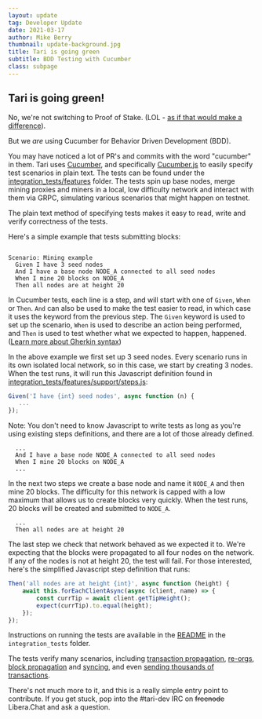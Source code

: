 ```yaml
---
layout: update
tag: Developer Update
date: 2021-03-17
author: Mike Berry
thumbnail: update-background.jpg
title: Tari is going green
subtitle: BDD Testing with Cucumber
class: subpage
---
```


## Tari is going green!

No, we're not switching to Proof of Stake. (LOL - [as if that would make a difference](https://www.truthcoin.info/blog/pow-cheapest)).

But we _are_ using Cucumber for Behavior Driven Development (BDD).

You may have noticed a lot of PR's and commits with the word "cucumber" in them. Tari uses [Cucumber](https://cucumber.io/), and specifically [Cucumber.js](https://github.com/cucumber/cucumber-js) to easily specify test scenarios in plain text. The tests can be found under the [integration_tests/features](https://github.com/tari-project/tari/tree/development/integration_tests/features) folder. The tests spin up base nodes, merge mining proxies and miners in a local, low difficulty network and interact with them via GRPC, simulating various scenarios that might happen on testnet.

The plain text method of specifying tests makes it easy to read, write and verify correctness of the tests.

Here's a simple example that tests submitting blocks:

```gherkin

Scenario: Mining example
  Given I have 3 seed nodes
  And I have a base node NODE_A connected to all seed nodes
  When I mine 20 blocks on NODE_A
  Then all nodes are at height 20

```

In Cucumber tests, each line is a step, and will start with one of `Given`, `When` or `Then`. `And` can also be used to make the test easier to read, in which case it
uses the keyword from the previous step. The `Given` keyword is used to set up the scenario, `When` is used to describe an action being performed, and `Then` is used to test
whether what we expected to happen, happened. ([Learn more about Gherkin syntax](https://cucumber.io/docs/gherkin/reference/))

In the above example we first set up 3 seed nodes. Every scenario runs in its own isolated local network, so in this case, we start by creating 3 nodes.
When the test runs, it will run this Javascript definition found in [integration_tests/features/support/steps.js](https://github.com/tari-project/tari/blob/development/integration_tests/features/support/steps.js):

```javascript
Given('I have {int} seed nodes', async function (n) {
   ...
});
```

Note: You don't need to know Javascript to write tests as long as you're using existing steps definitions, and there are a lot of those already defined.

```gherkin
  ...
  And I have a base node NODE_A connected to all seed nodes
  When I mine 20 blocks on NODE_A
  ...
```

In the next two steps we create a base node and name it `NODE_A` and then mine 20 blocks. The difficulty for this network is capped with a low maximum that allows us to create
blocks very quickly. When the test runs, 20 blocks will be created and submitted to `NODE_A`.

```gherkin
  ...
  Then all nodes are at height 20
```

The last step we check that network behaved as we expected it to. We're expecting that the blocks were propagated to all four nodes on the network. If any of the nodes is not at height 20, the test will fail. For those interested, here's the simplified Javascript step definition that runs:

```javascript
Then('all nodes are at height {int}', async function (height) {
    await this.forEachClientAsync(async (client, name) => {
        const currTip = await client.getTipHeight();
        expect(currTip).to.equal(height);
    });
});
```

Instructions on running the tests are available in the [README](https://github.com/tari-project/tari/tree/development/integration_tests) in the `integration_tests` folder.

The tests verify many scenarios, including [transaction propagation](https://github.com/tari-project/tari/blob/development/integration_tests/features/Mempool.feature), [re-orgs](https://github.com/tari-project/tari/blob/development/integration_tests/features/Reorgs.feature), [block propagation](https://github.com/tari-project/tari/blob/development/integration_tests/features/Propagation.feature) and [syncing](https://github.com/tari-project/tari/blob/development/integration_tests/features/Sync.feature), and even [sending thousands of transactions](https://github.com/tari-project/tari/blob/development/integration_tests/features/StressTest.feature).

There's not much more to it, and this is a really simple entry point to contribute. If you get stuck, pop into the #tari-dev IRC on ~~freenode~~ Libera.Chat and ask a question.
